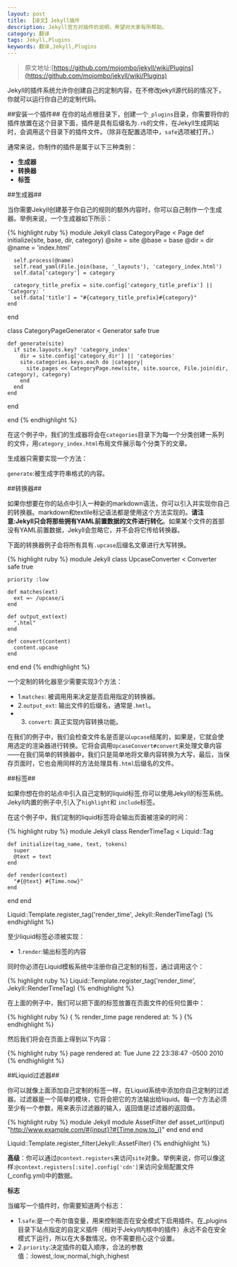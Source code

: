 ```yaml
---
layout: post
title: 【译文】Jekyll插件
description: Jekyll官方对插件的说明，希望对大家有所帮助。
category: 翻译
tags: Jekyll,Plugins
keywords: 翻译,Jekyll,Plugins
---
```


>原文地址:[https://github.com/mojombo/jekyll/wiki/Plugins](https://github.com/mojombo/jekyll/wiki/Plugins)

Jekyll的插件系统允许你创建自己的定制内容，在不修改jekyll源代码的情况下，你就可以运行你自己的定制代码。

##安装一个插件##
在你的站点根目录下，创建一个`_plugins`目录，你需要将你的插件放置在这个目录下面，插件是具有后缀名为`.rb`的文件，在Jekyll生成网站时，会调用这个目录下的插件文件。（除非在配置选项中，`safe`选项被打开。）

通常来说，你制作的插件是属于以下三种类别：

- **生成器**
- **转换器**
- **标签**

##生成器##

当你需要Jekyll创建基于你自己的规则的额外内容时，你可以自己制作一个生成器。举例来说，一个生成器如下所示：

{% highlight ruby  %}
module Jekyll
class CategoryPage < Page
    def initialize(site, base, dir, category)
      @site = site
      @base = base
      @dir = dir
      @name = 'index.html'

      self.process(@name)
      self.read_yaml(File.join(base, '_layouts'), 'category_index.html')
      self.data['category'] = category

      category_title_prefix = site.config['category_title_prefix'] || 'Category: '
      self.data['title'] = "#{category_title_prefix}#{category}"
    end
  end

  class CategoryPageGenerator < Generator
    safe true
    
    def generate(site)
      if site.layouts.key? 'category_index'
        dir = site.config['category_dir'] || 'categories'
        site.categories.keys.each do |category|
          site.pages << CategoryPage.new(site, site.source, File.join(dir, category), category)
        end
      end
    end
  end

end
{% endhighlight %}

在这个例子中，我们的生成器将会在`categories`目录下为每一个分类创建一系列的文件，用`category_index.html`布局文件展示每个分类下的文章。	

生成器只需要实现一个方法：

`generate`:被生成字符串格式的内容。

##转换器##

如果你想要在你的站点中引入一种新的markdown语法，你可以引入并实现你自己的转换器。markdown和textile标记语法都是使用这个方法实现的。**请注意:Jekyll只会将那些拥有YAML前置数据的文件进行转化**。如果某个文件的首部没有YAML前置数据，Jekyll会忽略它，并不会将它传给转换器。

下面的转换器例子会将所有具有`.upcase`后缀名文章进行大写转换。

{% highlight ruby %}
module Jekyll
  class UpcaseConverter < Converter
    safe true

    priority :low

    def matches(ext)
      ext =~ /upcase/i
    end 

    def output_ext(ext)
      ".html"
    end

    def convert(content)
      content.upcase
    end
  end
end
{% endhighlight %}

一个定制的转化器至少需要实现3个方法：

- 1.`matches`: 被调用用来决定是否启用指定的转换器。
- 2.`output_ext`: 输出文件的后缀名，通常是`.hmtl`。
- 3. `convert`: 真正实现内容转换功能。

在我们的例子中，我们会检查文件名是否是以`upcase`结尾的，如果是，它就会使用选定的渲染器进行转换。它将会调用`UpcaseConvert#convert`来处理文章内容——在我们简单的转换器中，我们只是简单地将文章内容转换为大写，最后，当保存页面时，它也会用同样的方法处理具有`.html`后缀名的文件。

##标签##

如果你想在你的站点中引入自己定制的liquid标签,你可以使用Jekyll的标签系统。Jekyll内置的例子中,引入了`highlight`和	`include`标签。

在这个例子中，我们定制的liquid标签将会输出页面被渲染的时间：

{% highlight ruby %}
module Jekyll
  class RenderTimeTag < Liquid::Tag

    def initialize(tag_name, text, tokens)
      super
      @text = text
    end

    def render(context)
      "#{@text} #{Time.now}"
    end
  end
end

Liquid::Template.register_tag('render_time', Jekyll::RenderTimeTag)
{% endhighlight %}

至少liquid标签必须被实现：

- 1.`render`:输出标签的内容

同时你必须在Liquid模板系统中注册你自己定制的标签，通过调用这个：

{% highlight ruby %}
Liquid::Template.register_tag('render_time', Jekyll::RenderTimeTag)
{% endhighlight %}

在上面的例子中，我们可以把下面的标签放置在页面文件的任何位置中：

{% highlight ruby %}
{ % render_time page rendered at: % }
{% endhighlight %}

然后我们将会在页面上得到以下内容：

{% highlight ruby %}
page rendered at: Tue June 22 23:38:47 -0500 2010
{% endhighlight %}


##Liquid过滤器##

你可以就像上面添加自己定制的标签一样，在Liquid系统中添加你自己定制的过滤器。过滤器是一个简单的模块，它将会把它的方法输出给liquid。每一个方法必须至少有一个参数，用来表示过滤器的输入，返回值是过滤器的返回值。

{% highlight ruby %}
module Jekyll
  module AssetFilter
    def asset_url(input)      
      "http://www.example.com/#{input}?#{Time.now.to_i}"
    end
  end
end

Liquid::Template.register_filter(Jekyll::AssetFilter)
{% endhighlight %}

**高级**：你可以通过`@context.registers`来访问`site`对象。举例来说，你可以像这样:`@context.registers[:site].config['cdn']`来访问全局配置文件(_config.yml)中的数据。

**标志**

当编写一个插件时，你需要知道两个标志：

- 1.`safe`:是一个布尔值变量，用来控制能否在安全模式下启用插件。在_plugins目录下站点指定的自定义插件（相对于Jekyll内核中的插件）永远不会在安全模式下运行，所以在大多数情况，你不需要担心这个设置。
- 2.`priority`:决定插件的载入顺序，合法的参数值：:lowest,:low,:normal,:high,:highest

